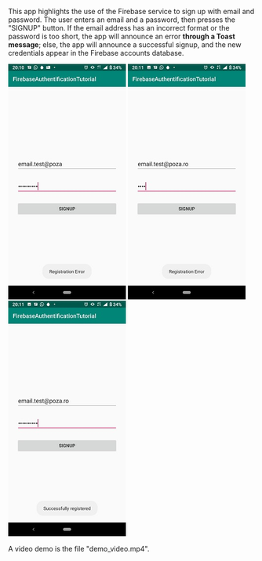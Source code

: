 This app highlights the use of the Firebase service to sign up with email and password. The user enters an email and a password, then presses the "SIGNUP" button. If the email address has an incorrect format or the password is too short, the app will announce an error **through a Toast message**; else, the app will announce a successful signup, and the new credentials appear in the Firebase accounts database.

![incorrect email](ss1.jpeg) ![password too short](ss2.jpeg) ![signup successful](ss3.jpeg)

A video demo is the file "demo_video.mp4".